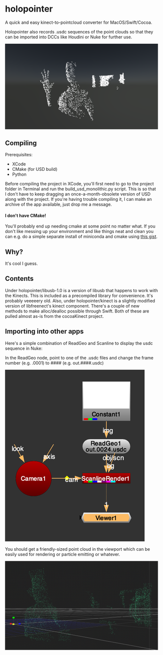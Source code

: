 # holopointer
A quick and easy kinect-to-pointcloud converter for MacOS/Swift/Cocoa.

Holopointer also records .usdc sequences of the point clouds so that they can be imported into DCCs like Houdini or Nuke for further use.

![preview](images/pointcloud_preview.png)

## Compiling

Prerequisites:
* XCode
* CMake (for USD build)
* Python

Before compiling the project in XCode, you'll first need to go to the project folder in Terminal and run the build_usd_monolithic.py script. This is so that I don't have to keep dragging an once-a-month-obsolete version of USD along with the project. If you're having trouble compiling it, I can make an archive of the app available, just drop me a message.

#### I don't have CMake!

You'll probably end up needing cmake at some point no matter what. If you don't like messing up your environment and like things neat and clean you can e.g. do a simple separate install of miniconda and cmake using [this gist](https://gist.github.com/simpassi/00f4e85323711d4b6f29f9f70e2fe754).

## Why?

It's cool I guess.

## Contents

Under holopointer/libusb-1.0 is a version of libusb that happens to work with the Kinects. This is included as a precompiled library for convenience. It's probably veeeeery old. Also, under holopointer/kinect is a slightly modified version of libfreenect's kinect component. There's a couple of new methods to make alloc/dealloc possible through Swift. Both of these are pulled almost as-is from the cocoaKinect project.

## Importing into other apps

Here's a simple combination of ReadGeo and Scanline to display the usdc sequence in Nuke:

In the ReadGeo node, point to one of the .usdc files and change the frame number (e.g. .0001) to #### (e.g. out.####.usdc)

![nuke_comp](images/nuke_comp.png)

You should get a friendly-sized point cloud in the viewport which can be easily used for rendering or particle emitting or whatever.

![nuke_comp](images/nuke_viewport.png)
